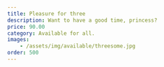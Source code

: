 ```yaml
---
title: Pleasure for three
description: Want to have a good time, princess? 
price: 90.00
category: Available for all.
images: 
    - /assets/img/available/threesome.jpg
order: 500
---
```

